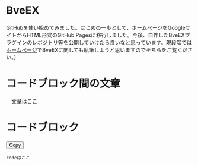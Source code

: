 # BveEX
GitHubを使い始めてみました。はじめの一歩として、ホームページをGoogleサイトからHTML形式のGitHub Pagesに移行しました。今後、自作したBveEXプラグインのレポジトリ等を公開していけたら良いなと思っています。現段階では[ホームページ](https://kei-bve.github.io/)でBveEXに関しても執筆しようと思いますのでそちらをご覧ください。]

# コードブロック間の文章
<p>
　文章はここ
</p>

# コードブロック
<div class="code-block">
  <div class="code-header">
    <button class="copy-btn" onclick="copyCode(this)">Copy</button>
</div><pre><code class="language-cs">codeはここ
</code></pre></div>
